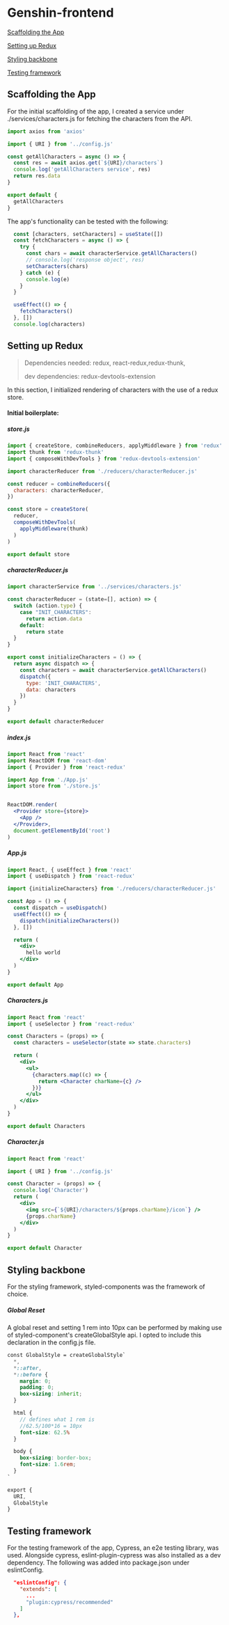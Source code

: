 # Genshin-frontend

[Scaffolding the App](#scaffolding-the-app)

[Setting up Redux](#setting-up-redux)

[Styling backbone](#styling-backbone)

[Testing framework](#testing-framework)

## Scaffolding the App

For the initial scaffolding of the app, I created a service under ./services/characters.js for fetching the characters from the API.

```jsx
import axios from 'axios'

import { URI } from '../config.js'

const getAllCharacters = async () => {
  const res = await axios.get(`${URI}/characters`)
  console.log('getAllCharacters service', res)
  return res.data
}

export default {
  getAllCharacters
}
```

The app's functionality can be tested with the following:

```jsx
  const [characters, setCharacters] = useState([])
  const fetchCharacters = async () => {
    try {
      const chars = await characterService.getAllCharacters()
      // console.log('response object', res)
      setCharacters(chars)
    } catch (e) {
      console.log(e)
    }
  }

  useEffect(() => {
    fetchCharacters()
  }, [])
  console.log(characters)
```

## Setting up Redux

> Dependencies needed: redux, react-redux,redux-thunk, 
>
> dev dependencies: redux-devtools-extension

In this section, I initialized rendering of characters with the use of a redux store.

#### Initial boilerplate:

##### store.js

```jsx
import { createStore, combineReducers, applyMiddleware } from 'redux'
import thunk from 'redux-thunk'
import { composeWithDevTools } from 'redux-devtools-extension'

import characterReducer from './reducers/characterReducer.js'

const reducer = combineReducers({
  characters: characterReducer,
})

const store = createStore(
  reducer,
  composeWithDevTools(
    applyMiddleware(thunk)
  )
)

export default store
```

##### characterReducer.js

```jsx
import characterService from '../services/characters.js'

const characterReducer = (state=[], action) => {
  switch (action.type) {
    case "INIT_CHARACTERS":
      return action.data
    default:
      return state
  }
}

export const initializeCharacters = () => {
  return async dispatch => {
    const characters = await characterService.getAllCharacters()
    dispatch({
      type: 'INIT_CHARACTERS',
      data: characters
    })
  }
}

export default characterReducer
```

##### index.js

```jsx
import React from 'react'
import ReactDOM from 'react-dom'
import { Provider } from 'react-redux'

import App from './App.js'
import store from './store.js'


ReactDOM.render(
  <Provider store={store}>
    <App />
  </Provider>,
  document.getElementById('root')
)
```

##### App.js

```jsx
import React, { useEffect } from 'react'
import { useDispatch } from 'react-redux'

import {initializeCharacters} from './reducers/characterReducer.js'

const App = () => {
  const dispatch = useDispatch()
  useEffect(() => {
    dispatch(initializeCharacters())
  }, [])

  return (
    <div>
      hello world
    </div>
  )
}

export default App
```

##### Characters.js

```jsx
import React from 'react'
import { useSelector } from 'react-redux'

const Characters = (props) => {
  const characters = useSelector(state => state.characters)

  return (
    <div>
      <ul>
        {characters.map((c) => {
          return <Character charName={c} />
        })}
      </ul>
    </div>
  )
}

export default Characters
```

##### Character.js

```jsx
import React from 'react'

import { URI } from '../config.js'

const Character = (props) => {
  console.log('Character')
  return (
    <div>
      <img src={`${URI}/characters/${props.charName}/icon`} />
      {props.charName}
    </div>
  )
}

export default Character
```



## Styling backbone

For the styling framework, styled-components was the framework of choice.

##### Global Reset

A global reset and setting 1 rem into 10px can be performed by making use of styled-component's createGlobalStyle api. I opted to include this declaration in the config.js file.

```scss
const GlobalStyle = createGlobalStyle`
  *,
  *::after,
  *::before {
    margin: 0;
    padding: 0;
    box-sizing: inherit;
  }

  html {
    // defines what 1 rem is
    //62.5/100*16 = 10px
    font-size: 62.5%
  } 

  body {
    box-sizing: border-box;
    font-size: 1.6rem;
  }
`

export {
  URI,
  GlobalStyle
}
```

## Testing framework

For the testing framework of the app, Cypress, an e2e testing library, was used. Alongside cypress, eslint-plugin-cypress was also installed as a dev dependency. The following was added into package.json under eslintConfig.

```json
  "eslintConfig": {
    "extends": [
      ...
      "plugin:cypress/recommended"
    ]
  },
```

